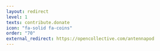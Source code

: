 ```yaml
---
layout: redirect
level: 1
texts: contribute.donate
icon: "fa-solid fa-coins"
order: "70"
external_redirect: https://opencollective.com/antennapod
---
```

